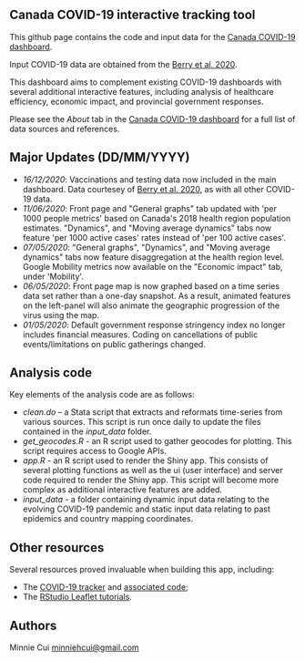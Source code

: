 ## Canada COVID-19 interactive tracking tool

This github page contains the code and input data for the [Canada COVID-19 dashboard](https://mhcui.shinyapps.io/Canada_COVID/).

Input COVID-19 data are obtained from the [Berry et al. 2020](https://github.com/ishaberry/Covid19Canada).

This dashboard aims to complement existing COVID-19 dashboards with several additional interactive features, including analysis of healthcare efficiency, economic impact, and provincial government responses. 

Please see the *About* tab in the [Canada COVID-19 dashboard](https://mhcui.shinyapps.io/Canada_COVID/) for a full list of data sources and references.

## Major Updates (DD/MM/YYYY)
- *16/12/2020*: Vaccinations and testing data now included in the main dashboard. Data courtesey of [Berry et al. 2020](https://github.com/ishaberry/Covid19Canada), as with all other COVID-19 data. 
- *11/06/2020*: Front page and "General graphs" tab updated with 'per 1000 people metrics' based on Canada's 2018 health region population estimates. "Dynamics", and "Moving average dynamics" tabs now feature 'per 1000 active cases' rates instead of 'per 100 active cases'.
- *07/05/2020*: "General graphs", "Dynamics", and "Moving average dynamics" tabs now feature disaggregation at the health region level. Google Mobility metrics now available on the "Economic impact" tab, under 'Mobility'.
- *06/05/2020*: Front page map is now graphed based on a time series data set rather than a one-day snapshot. As a result, animated features on the left-panel will also animate the geographic progression of the virus using the map.
- *01/05/2020*: Default government response stringency index no longer includes financial measures. Coding on cancellations of public events/limitations on public gatherings changed.

## Analysis code

Key elements of the analysis code are as follows:
- *clean.do* – a Stata script that extracts and reformats time-series from various sources. This script is run once daily to update the files contained in the *input_data* folder.
- *get_geocodes.R* - an R script used to gather geocodes for plotting. This script requires access to Google APIs.
- *app.R* - an R script used to render the Shiny app. This consists of several plotting functions as well as the ui (user interface) and server code required to render the Shiny app. This script will become more complex as additional interactive features are added.
- *input_data* - a folder containing dynamic input data relating to the evolving COVID-19 pandemic and static input data relating to past epidemics and country mapping coordinates.

## Other resources

Several resources proved invaluable when building this app, including:
- The [COVID-19 tracker](https://vac-lshtm.shinyapps.io/ncov_tracker/) and [associated code](https://github.com/eparker12/nCoV_tracker);
- The [RStudio Leaflet tutorials](https://rstudio.github.io/leaflet/).

## Authors
Minnie Cui
minniehcui@gmail.com
